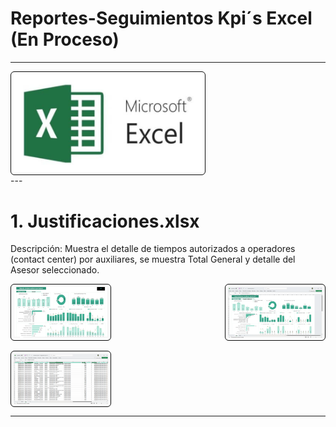 # Reportes-Seguimientos Kpi´s Excel (En Proceso)

---

<div style="display: flex; justify-content: space-between; gap: 1rem; flex-wrap: wrap;">
  <img src="image/Readme/1761623772646.png" alt="Resumen de actividades" width="60%" style="border: 1px solid #090909ff; border-radius: 6px; padding: 4px;" />
</div>
---

# 1. Justificaciones.xlsx

Descripción: Muestra el detalle de tiempos autorizados a operadores (contact center) por auxiliares, se muestra Total General y detalle del Asesor seleccionado.

<div style="display: flex; justify-content: space-between; gap: 1rem; flex-wrap: wrap;">
  <img src="image/Readme/1760926981883.png" alt="Resumen de actividades" width="30%" style="border: 1px solid #090909ff; border-radius: 6px; padding: 4px;" />
  <img src="image/Readme/1761623269481.png" alt="Resumen de actividades" width="30%" style="border: 1px solid #090909ff; border-radius: 6px; padding: 4px;" />
  <img src="image/Readme/1761623353778.png" alt="Resumen de actividades" width="30%" style="border: 1px solid #090909ff; border-radius: 6px; padding: 4px;" />
</div>

---

